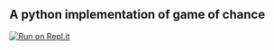 ## A python implementation of game of chance

[![Run on Repl.it](https://repl.it/badge/github/Zarif-Ahnaf/game-of-chance)](https://repl.it/github/Zarif-Ahnaf/game-of-chance)